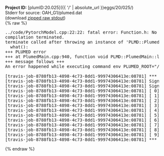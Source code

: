 **Project ID:** [plumID:20.025]({{ '/' | absolute_url }}eggs/20/025/)  
Stderr for source:  OAH_G1/plumed.dat   
(download [zipped raw stdout](plumed.dat.plumed_master.stdout.txt.zip))  
{% raw %}
<pre>
../code/PytorchModel.cpp:22:22: fatal error: Function.h: No such file or directory
compilation terminated.
terminate called after throwing an instance of 'PLMD::Plumed::ExceptionError'
  what():  
+++ PLUMED error
+++ at PlumedMain.cpp:940, function void PLMD::PlumedMain::load(const string&)
+++ message follows +++
An error happened while executing command env PLUMED_ROOT="/home/travis/opt/lib/plumed_master" env PLUMED_HTMLDIR="/home/travis/opt/share/doc/plumed_master" env PLUMED_INCLUDEDIR="/home/travis/opt/include" env PLUMED_PROGRAM_NAME="plumed_master" env PLUMED_IS_INSTALLED="yes" "/home/travis/opt/lib/plumed_master"/scripts/mklib.sh ../code/PytorchModel.cpp

[travis-job-8788fb13-4898-4c73-8dd1-99974306413e:08781] *** Process received signal ***
[travis-job-8788fb13-4898-4c73-8dd1-99974306413e:08781] Signal: Aborted (6)
[travis-job-8788fb13-4898-4c73-8dd1-99974306413e:08781] Signal code:  (-6)
[travis-job-8788fb13-4898-4c73-8dd1-99974306413e:08781] [ 0] /lib/x86_64-linux-gnu/libc.so.6(+0x354b0)[0x7f7353fbc4b0]
[travis-job-8788fb13-4898-4c73-8dd1-99974306413e:08781] [ 1] /lib/x86_64-linux-gnu/libc.so.6(gsignal+0x38)[0x7f7353fbc428]
[travis-job-8788fb13-4898-4c73-8dd1-99974306413e:08781] [ 2] /lib/x86_64-linux-gnu/libc.so.6(abort+0x16a)[0x7f7353fbe02a]
[travis-job-8788fb13-4898-4c73-8dd1-99974306413e:08781] [ 3] /usr/lib/x86_64-linux-gnu/libstdc++.so.6(_ZN9__gnu_cxx27__verbose_terminate_handlerEv+0x16d)[0x7f73545f684d]
[travis-job-8788fb13-4898-4c73-8dd1-99974306413e:08781] [ 4] /usr/lib/x86_64-linux-gnu/libstdc++.so.6(+0x8d6b6)[0x7f73545f46b6]
[travis-job-8788fb13-4898-4c73-8dd1-99974306413e:08781] [ 5] /usr/lib/x86_64-linux-gnu/libstdc++.so.6(+0x8d701)[0x7f73545f4701]
[travis-job-8788fb13-4898-4c73-8dd1-99974306413e:08781] [ 6] /usr/lib/x86_64-linux-gnu/libstdc++.so.6(__cxa_rethrow+0x49)[0x7f73545f4969]
[travis-job-8788fb13-4898-4c73-8dd1-99974306413e:08781] [ 7] plumed_master[0x40a072]
[travis-job-8788fb13-4898-4c73-8dd1-99974306413e:08781] [ 8] /lib/x86_64-linux-gnu/libc.so.6(__libc_start_main+0xf0)[0x7f7353fa7830]
[travis-job-8788fb13-4898-4c73-8dd1-99974306413e:08781] [ 9] plumed_master[0x40a0e9]
[travis-job-8788fb13-4898-4c73-8dd1-99974306413e:08781] *** End of error message ***
</pre>
{% endraw %}
